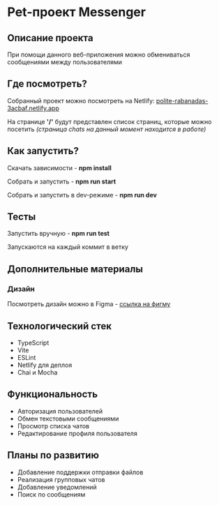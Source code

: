 # Pet-проект Messenger

## Описание проекта

При помощи данного веб-приложения можно обмениваться сообщениями между пользователями

## Где посмотреть?
Собранный проект можно посмотреть на Netlify:
[polite-rabanadas-3acbaf.netlify.app](https://polite-rabanadas-3acbaf.netlify.app/) 

На странице __'/'__ будут представлен список страниц, которые можно посетить *(страница chats на данный момент находится в работе)* 

## Как запустить?

Скачать зависимости - __npm install__

Собрать и запустить - __npm run start__

Собрать и запустить в dev-режиме - __npm run dev__

## Тесты

Запустить вручную - __npm run test__

Запускаются на каждый коммит в ветку

## Дополнительные материалы 

### Дизайн

Посмотреть дизайн можно в Figma - 
[ссылка на фигму](https://www.figma.com/design/jF5fFFzgGOxQeB4CmKWTiE/Chat_external_link?node-id=0-1&p=f&t=2EYU8rP76xECcv2L-0)

## Технологический стек

- TypeScript
- Vite
- ESLint
- Netlify для деплоя
- Chai и Mocha 

## Функциональность

- Авторизация пользователей
- Обмен текстовыми сообщениями
- Просмотр списка чатов
- Редактирование профиля пользователя

## Планы по развитию

- Добавление поддержки отправки файлов
- Реализация групповых чатов
- Добавление уведомлений
- Поиск по сообщениям

